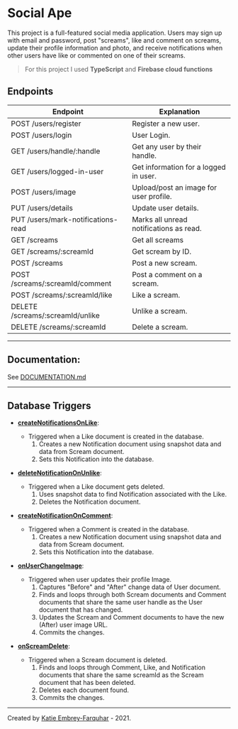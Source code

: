 # Social Ape

This project is a full-featured social media application. Users may sign up with email and password, post "screams", like and comment on screams, update their profile information and photo, and receive notifications when other users have like or commented on one of their screams.

> For this project I used **TypeScript** and **Firebase cloud functions**

## Endpoints

| Endpoint                           | Explanation                             |
| ---------------------------------- | --------------------------------------- |
| POST /users/register               | Register a new user.                    |
| POST /users/login                  | User Login.                             |
| GET /users/handle/:handle          | Get any user by their handle.           |
| GET /users/logged-in-user          | Get information for a logged in user.   |
| POST /users/image                  | Upload/post an image for user profile.  |
| PUT /users/details                 | Update user details.                    |
| PUT /users/mark-notifications-read | Marks all unread notifications as read. |
| GET /screams                       | Get all screams                         |
| GET /screams/:screamId             | Get scream by ID.                       |
| POST /screams                      | Post a new scream.                      |
| POST /screams/:screamId/comment    | Post a comment on a scream.             |
| POST /screams/:screamId/like       | Like a scream.                          |
| DELETE /screams/:screamId/unlike   | Unlike a scream.                        |
| DELETE /screams/:screamId          | Delete a scream.                        |

---

## Documentation:

See [DOCUMENTATION.md](DOCUMENTATION.md)

---

## Database Triggers

- [**createNotificationsOnLike**](https://github.com/kembreyfarquhar/socialape/blob/5790120c7f08dab21625c28b58fb2cc9642336ec/functions/src/index.ts#L29-L55):

  - Triggered when a Like document is created in the database.
    1. Creates a new Notification document using snapshot data and data from Scream document.
    2. Sets this Notification into the database.

- [**deleteNotificationOnUnlike**](https://github.com/kembreyfarquhar/socialape/blob/5790120c7f08dab21625c28b58fb2cc9642336ec/functions/src/index.ts#L58-L70):

  - Triggered when a Like document gets deleted.
    1. Uses snapshot data to find Notification associated with the Like.
    2. Deletes the Notification document.

- [**createNotificationOnComment**](https://github.com/kembreyfarquhar/socialape/blob/5790120c7f08dab21625c28b58fb2cc9642336ec/functions/src/index.ts#L73-L101):

  - Triggered when a Comment is created in the database.
    1. Creates a new Notification document using snapshot data and data from Scream document.
    2. Sets this Notification into the database.

- [**onUserChangeImage**](https://github.com/kembreyfarquhar/socialape/blob/5790120c7f08dab21625c28b58fb2cc9642336ec/functions/src/index.ts#L104-L138):

  - Triggered when user updates their profile Image.
    1. Captures "Before" and "After" change data of User document.
    2. Finds and loops through both Scream documents and Comment documents that share the same user handle as the User document that has changed.
    3. Updates the Scream and Comment documents to have the new (After) user image URL.
    4. Commits the changes.

- [**onScreamDelete**](https://github.com/kembreyfarquhar/socialape/blob/5790120c7f08dab21625c28b58fb2cc9642336ec/functions/src/index.ts#L141-L177):
  - Triggered when a Scream document is deleted.
    1. Finds and loops through Comment, Like, and Notification documents that share the same screamId as the Scream document that has been deleted.
    2. Deletes each document found.
    3. Commits the changes.

---

Created by [Katie Embrey-Farquhar](https://github.com/kembreyfarquhar) - 2021.
